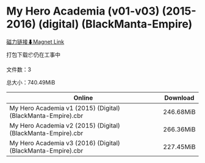 # My Hero Academia (v01-v03) (2015-2016) (digital) (BlackManta-Empire)

[磁力链接⬇Magnet Link](magnet:?xt=urn:btih:0e70e0e3c1627c59caa2c0673eb5ed4f940ac77a&dn=My%20Hero%20Academia%20%28v01-v03%29%20%282015-2016%29%20%28digital%29%20%28BlackManta-Empire%29)

打包下载📦仍在工事中

文件数：3

总大小：740.49MiB

Online | Download
--- | ---
My Hero Academia v1 (2015) (Digital) (BlackManta-Empire).cbr | 246.68MiB
My Hero Academia v2 (2015) (Digital) (BlackManta-Empire).cbr | 266.36MiB
My Hero Academia v3 (2016) (Digital) (BlackManta-Empire).cbr | 227.45MiB